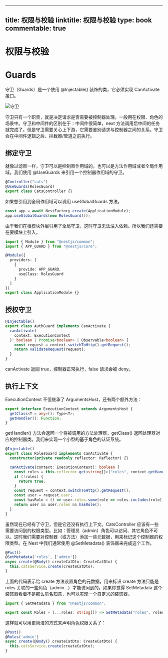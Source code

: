
---
title: 权限与校验
linktitle: 权限与校验
type: book
commentable: true
---

# 权限与校验

# Guards

守卫（Guards）是一个使用 @Injectable() 装饰的类，它必须实现 CanActivate 接口。

![守卫](https://i.loli.net/2019/07/05/5d1ec2a0e2ae056395.png)

守卫只有一个职责，就是决定请求是否需要被控制器处理。一般用在权限、角色的场景中。守卫和中间件的区别在于：中间件很简单，next 方法调用后中间的任务就完成了。但是守卫需要关心上下游，它需要鉴别请求与控制器之间的关系。守卫会在中间件逻辑之后、拦截器/管道之前执行。

## 绑定守卫

就像过滤器一样，守卫可以是控制器作用域的，也可以是方法作用域或者全局作用域。我们使用 @UseGuards 来引用一个控制器作用域的守卫。

```ts
@Controller("cats")
@UseGuards(RolesGuard)
export class CatsController {}
```

如果想引用到全局作用域可以调用 useGlobalGuards 方法。

```ts
const app = await NestFactory.create(ApplicationModule);
app.useGlobalGuards(new RolesGuard());
```

由于我们在根模块外层引用了全局守卫，这时守卫无法注入依赖。所以我们还需要在要模块上引入。

```ts
import { Module } from "@nestjs/common";
import { APP_GUARD } from "@nestjs/core";

@Module({
  providers: [
    {
      provide: APP_GUARD,
      useClass: RolesGuard
    }
  ]
})
export class ApplicationModule {}
```

## 授权守卫

```ts
@Injectable()
export class AuthGuard implements CanActivate {
  canActivate(
    context: ExecutionContext
  ): boolean | Promise<boolean> | Observable<boolean> {
    const request = context.switchToHttp().getRequest();
    return validateRequest(request);
  }
}
```

canActivate 返回 true，控制器正常执行，false 请求会被 deny。

## 执行上下文

ExecutionContext 不但继承了 ArgumentsHost，还有两个额外方法：

```ts
export interface ExecutionContext extends ArgumentsHost {
  getClass<T = any>(): Type<T>;
  getHandler(): Function;
}
```

getHandler() 方法会返回一个将被调用的方法处理器，getClass() 返回处理器对应的控制器类。我们来实现一个小型的基于角色的认证系统。

```ts
@Injectable()
export class RolesGuard implements CanActivate {
  constructor(private readonly reflector: Reflector) {}

  canActivate(context: ExecutionContext): boolean {
    const roles = this.reflector.get<string[]>("roles", context.getHandler());
    if (!roles) {
      return true;
    }
    const request = context.switchToHttp().getRequest();
    const user = request.user;
    const hasRole = () => user.roles.some(role => roles.includes(role));
    return user && user.roles && hasRole();
  }
}
```

虽然现在已经有了守卫，但是它还没有执行上下文。CatsController 应该有一些需要访问到的权限类型。比如：管理员（admin）角色可以访问、其它角色不可以。这时我们需要对控制器（或方法）添加一些元数据，用来标记这个控制器的权限类型。在 Nest 中我们通常使用 @SetMetadata() 装饰器来完成这个工作。

```ts
@Post()
@SetMetadata('roles', ['admin'])
async create(@Body() createCatDto: CreateCatDto) {
  this.catsService.create(createCatDto);
}
```

上面的代码表示给 create 方法设置角色的元数据，用来标识 create 方法只能是 roles 关联的一些角色（admin…）才能访问到的。如果你觉得 SetMetadata 这个装饰器看着不是那么见名知意，也可以实现一个自定义的装饰器。

```ts
import { SetMetadata } from "@nestjs/common";

export const Roles = (...roles: string[]) => SetMetadata("roles", roles);
```

这样就可以用更简洁的方式来声明角色权限关系了：

```ts
@Post()
@Roles('admin')
async create(@Body() createCatDto: CreateCatDto) {
  this.catsService.create(createCatDto);
}
```

    